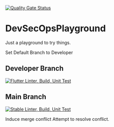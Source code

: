 [![Quality Gate Status](https://sonarcloud.io/api/project_badges/measure?project=UMGCDevSecOpsPlayground&metric=alert_status)](https://sonarcloud.io/dashboard?id=UMGCDevSecOpsPlayground)

# DevSecOpsPlayground

Just a playground to try things.

Set Default Branch to Developer

## Developer Branch ##
[![Flutter Linter, Build, Unit Test](https://github.com/umgc/DevSecOpsPlayground/actions/workflows/Development-PipeLine.yml/badge.svg?event=push)](https://github.com/umgc/DevSecOpsPlayground/actions/workflows/Development-PipeLine.yml)

## Main Branch ##
[![Stable Linter, Build, Unit Test](https://github.com/umgc/DevSecOpsPlayground/actions/workflows/Stable-PipeLine.yml/badge.svg?branch=main&event=push)](https://github.com/umgc/DevSecOpsPlayground/actions/workflows/Stable-PipeLine.yml)


Induce merge conflict
Attempt to resolve conflict.